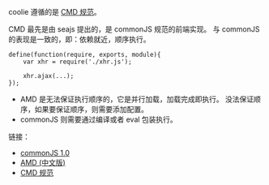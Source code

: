 coolie 遵循的是 [CMD 规范][cmd link]。


CMD 最先是由 seajs 提出的，是 commonJS 规范的前端实现。
与 commonJS 的表现是一致的，即：依赖就近，顺序执行。

```
define(function(require, exports, module){
    var xhr = require('./xhr.js');
    
    xhr.ajax(...);
});
```

- AMD 是无法保证执行顺序的，它是并行加载，加载完成即执行。
没法保证顺序，如果要保证顺序，则需要添加配置。
- commonJS 则需要通过编译或者 eval 包装执行。



链接：
- [commonJS 1.0][commonjs link]
- [AMD (中文版)][amd link]
- [CMD 规范][cmd link]


[commonjs link]: http://wiki.commonjs.org/wiki/Modules/1.0
[amd link]: https://github.com/amdjs/amdjs-api/wiki/AMD-(%E4%B8%AD%E6%96%87%E7%89%88)
[cmd link]: https://github.com/cmdjs/specification/blob/master/draft/module.md